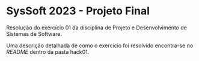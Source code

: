
 SysSoft 2023 - Projeto Final
 ==============================
  
 Resolução do exercício 01 da disciplina de Projeto e Desenvolvimento de Sistemas de Software.


 Uma descrição detalhada de como o exercício foi resolvido encontra-se no *README* dentro da pasta hack01.
